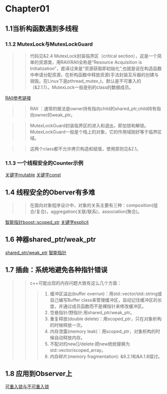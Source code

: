 # Chapter01

## 1.1当析构函数遇到多线程

### 1.1.2 MutexLock与MutexLockGuard

>> 代码见&2.4
>> MutexLock封装临界区（critical section），这是一个简单的资源类，用RAII(RAII全称是“Resource Acquisition is Initialization”，直译过来是“资源获取即初始化”,也就是说在构造函数中申请分配资源，在析构函数中释放资源)手法封装互斥器的创建与销毁。在Linux下是pthread_mutex_t，默认是不可重入的（&2.1.1）。MutexLock一般是别的class的数据成员。   

[RAII参考链接](https://www.cnblogs.com/jiangbin/p/6986511.html)
>> RAII ：通常的做法是owner持有指向child的shared_ptr,child持有指向owner的weak_ptr。

>> MutexLockGuard封装临界区的进入和退出，即加锁和解锁。MutexLockGuard一般是个栈上的对象，它的作用域刚好等于临界区域。

>> 这两个class都不允许拷贝构造和赋值，使用原则见&2.1。

### 1.1.3 一个线程安全的Counter示例
[关键字mutable](https://blog.csdn.net/aaa123524457/article/details/80967330)
[关键字const](https://www.cnblogs.com/kevinWu7/p/10163449.html)

## 1.4 线程安全的Oberver有多难
>> 在面向对象程序设计中，对象的关系主要有三种：composition(组合/复合)，aggregation(关联/联系)，association(聚合)。

[智能指针boost::scoped_str](https://www.cnblogs.com/helloamigo/p/3572533.html) [关键字explicit](https://blog.csdn.net/guoyunfei123/article/details/89003369)

## 1.6 神器shared_ptr/weak_ptr
[shared_ptr/weak_ptr](https://blog.csdn.net/ingvar08/article/details/79200424) [智能指针](https://blog.csdn.net/qingdujun/article/details/74858071)

## 1.7 插曲：系统地避免各种指针错误
>> c++可能出现的内存问题大致有这么几个方面：
>>> 1. 缓冲区溢出(buffer overrun)：用std::vector<char>/std::string或自己编写Buffer class来管理缓冲区，自动记住缓冲区的长度，并通过成员函数而不是裸指针来修改缓冲区。
>>> 2. 空悬指针/野指针:用shared_ptr/weak_ptr。
>>> 3. 重复释放(double delete)：用scoped_ptr，只在对象析构的时候释放一次。
>>> 4. 内存泄露(memory leak)：用scoped_ptr，对象析构的时候自动释放内存。
>>> 5. 不配对的new[]/delete:把new统统替换为std::vector/scoped_array。
>>> 6. 内存碎片(memory fragmentation): &9.2.1和&A.1.8探讨。

## 1.8 应用到Observer上
[可重入锁与不可重入锁](https://blog.csdn.net/qq_29519041/article/details/86583945)



